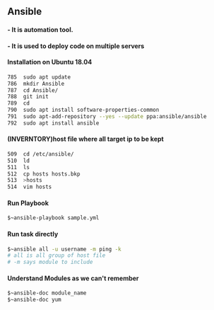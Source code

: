 ## Ansible 
####  - It is automation tool.
####  - It is used to deploy code on multiple servers

#### Installation on Ubuntu 18.04
```bash
785	 sudo apt update 
786	 mkdir Ansible
787	 cd Ansible/
788	 git init
789	 cd
790	 sudo apt install software-properties-common
791	 sudo apt-add-repository --yes --update ppa:ansible/ansible
792	 sudo apt install ansible
```
#### (INVERNTORY)host file where all target ip to be kept
```bash
509	 cd /etc/ansible/
510	 ld
511	 ls
512	 cp hosts hosts.bkp
513	 >hosts
514	 vim hosts
```
#### Run Playbook
```bash
$~ansible-playbook sample.yml
```
#### Run task directly
```bash
$~ansible all -u username -m ping -k
# all is all group of host file
# -m says module to include
```
#### Understand Modules as we can't remember
```bash
$~ansible-doc module_name
$~ansible-doc yum
```
